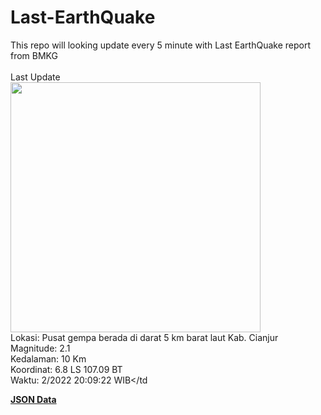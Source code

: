 # Last-EarthQuake
This repo will looking update every 5 minute with Last EarthQuake report from BMKG
<br>
<br>
Last Update
<br>
<img src="https://ews.bmkg.go.id/TEWS/data/20221213200922.mmi.jpg" width="400"/>
<br>
Lokasi: Pusat gempa berada di darat 5 km barat laut Kab. Cianjur <br>
Magnitude: 2.1 <br>
Kedalaman: 10 Km <br>
Koordinat: 6.8 LS 107.09 BT <br>
Waktu: 2/2022 20:09:22 WIB</td <br>

<a href="./data/data.json">**JSON Data**</a>
